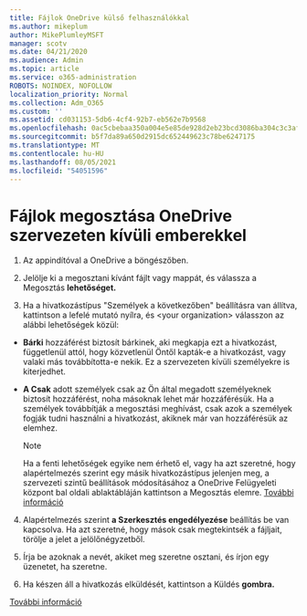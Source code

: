 ```yaml
---
title: Fájlok OneDrive külső felhasználókkal
ms.author: mikeplum
author: MikePlumleyMSFT
manager: scotv
ms.date: 04/21/2020
ms.audience: Admin
ms.topic: article
ms.service: o365-administration
ROBOTS: NOINDEX, NOFOLLOW
localization_priority: Normal
ms.collection: Adm_O365
ms.custom: ''
ms.assetid: cd031153-5db6-4cf4-92b7-eb562e7b9568
ms.openlocfilehash: 0ac5cbebaa350a004e5e85de928d2eb23bcd3086ba304c3c3afdfa9c13e42188
ms.sourcegitcommit: b5f7da89a650d2915dc652449623c78be6247175
ms.translationtype: MT
ms.contentlocale: hu-HU
ms.lasthandoff: 08/05/2021
ms.locfileid: "54051596"
---
```

# <a name="share-files-in-onedrive-with-people-outside-your-organization"></a>Fájlok megosztása OneDrive szervezeten kívüli emberekkel

1. Az appindítóval a OneDrive a böngészőben. 
    
2. Jelölje ki a megosztani kívánt fájlt vagy mappát, és válassza a Megosztás **lehetőséget.** 
    
3. Ha a hivatkozástípus "Személyek a következőben" beállításra van állítva, kattintson a lefelé mutató nyílra, és \<your organization\> válasszon az alábbi lehetőségek közül: 
    
  - **Bárki** hozzáférést biztosít bárkinek, aki megkapja ezt a hivatkozást, függetlenül attól, hogy közvetlenül Öntől kapták-e a hivatkozást, vagy valaki más továbbította-e nekik. Ez a szervezeten kívüli személyekre is kiterjedhet. 
    
  - **A Csak** adott személyek csak az Ön által megadott személyeknek biztosít hozzáférést, noha másoknak lehet már hozzáférésük. Ha a személyek továbbítják a megosztási meghívást, csak azok a személyek fogják tudni használni a hivatkozást, akiknek már van hozzáférésük az elemhez. 
    
    > [!NOTE]
    > Ha a fenti lehetőségek egyike nem érhető el, vagy ha azt szeretné, hogy alapértelmezés szerint egy másik hivatkozástípus jelenjen meg, a szervezeti szintű beállítások módosításához a OneDrive Felügyeleti központ bal oldali ablaktábláján kattintson a Megosztás elemre.  [További információ](https://go.microsoft.com/fwlink/?linkid=871961)
  
4. Alapértelmezés szerint **a Szerkesztés engedélyezése** beállítás be van kapcsolva. Ha azt szeretné, hogy mások csak megtekintsék a fájljait, törölje a jelet a jelölőnégyzetből. 
    
5. Írja be azoknak a nevét, akiket meg szeretne osztani, és írjon egy üzenetet, ha szeretne.
    
6. Ha készen áll a hivatkozás elküldését, kattintson a Küldés **gombra.** 
    
[További információ](https://go.microsoft.com/fwlink/?linkid=871861)
  

